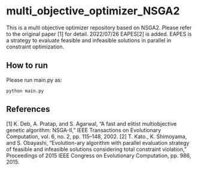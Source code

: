# multi_objective_optimizer_NSGA2
This is a multi objective optimizer repository based on NSGA2. Please refer to the original paper [1] for detail.
2022/07/26
EAPES[2] is added. EAPES is a strategy to evaluate feasible and infeasible solutions in parallel in constraint optimization.

## How to run
Please run main.py as:

```linux cui
python main.py
```

## References
[1] K. Deb, A. Pratap, and S. Agarwal, “A fast and elitist multiobjective genetic algorithm: NSGA-II,” IEEE Transactions on Evolutionary Computation, vol. 6, no. 2, pp. 115–148, 2002.
[2] T. Kato., K. Shimoyama, and S. Obayashi, “Evolution-ary algorithm with parallel evaluation strategy of feasible and infeasible solutions considering total constraint violation,” Proceedings of 2015 IEEE Congress on Evolutionary Computation, pp. 986, 2015.
